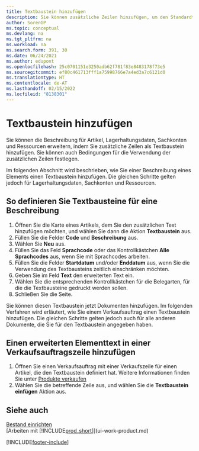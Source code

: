```yaml
---
title: Textbaustein hinzufügen
description: Sie können zusätzliche Zeilen hinzufügen, um den Standardtext zu erweitern, der einen Artikel, ein Sachkonto oder andere Daten beschreibt.
author: SorenGP
ms.topic: conceptual
ms.devlang: na
ms.tgt_pltfrm: na
ms.workload: na
ms.search.form: 391, 30
ms.date: 06/24/2021
ms.author: edupont
ms.openlocfilehash: 25c0701151e3250adb62f781f83e8483178f73e5
ms.sourcegitcommit: ef80c461713fff1a75998766e7a4ed3a7c6121d0
ms.translationtype: HT
ms.contentlocale: de-AT
ms.lasthandoff: 02/15/2022
ms.locfileid: "8138301"
---
```

# <a name="add-extended-text"></a>Textbaustein hinzufügen

Sie können die Beschreibung für Artikel, Lagerhaltungsdaten, Sachkonten und Ressourcen erweitern, indem Sie zusätzliche Zeilen als Textbaustein hinzufügen. Sie können auch Bedingungen für die Verwendung der zusätzlichen Zeilen festlegen.  

Im folgenden Abschnitt wird beschrieben, wie Sie einer Beschreibung eines Elements einen Textbaustein hinzufügen. Die gleichen Schritte gelten jedoch für Lagerhaltungsdaten, Sachkonten und Ressourcen.  

## <a name="to-define-extended-text-for-an-description"></a>So definieren Sie Textbausteine für eine Beschreibung

1. Öffnen Sie die Karte eines Artikels, dem Sie den zusätzlichen Text hinzufügen möchten, und wählen Sie dann die Aktion **Textbaustein** aus.
2. Füllen Sie die Felder **Code** und **Beschreibung** aus.
3. Wählen Sie **Neu** aus.
4. Füllen Sie das Feld **Sprachcode** oder das Kontrollkästchen **Alle Sprachcodes** aus, wenn Sie mit Sprachcodes arbeiten.
5. Füllen Sie die Felder **Startdatum** und/oder **Enddatum** aus, wenn Sie die Verwendung des Textbausteins zeitlich einschränken möchten.
6. Geben Sie im Feld **Text** den erweiterten Text ein.
7. Wählen Sie die entsprechenden Kontrollkästchen für die Belegarten, für die die Textbausteine gedruckt werden sollen.
8. Schließen Sie die Seite.

Sie können diesen Textbaustein jetzt Dokumenten hinzufügen. Im folgenden Verfahren wird erläutert, wie Sie einem Verkaufsauftrag einen Textbaustein hinzufügen. Die gleichen Schritte gelten jedoch auch für alle anderen Dokumente, die Sie für den Textbaustein angegeben haben.  

## <a name="to-add-an-extended-item-text-on-a-sales-order-line"></a>Einen erweiterten Elementtext in einer Verkaufsauftragszeile hinzufügen

1. Öffnen Sie einen Verkaufsauftrag mit einer Verkaufszeile für einen Artikel, die den Textbaustein definiert hat. Weitere Informationen finden Sie unter [Produkte verkaufen](sales-how-sell-products.md)
2. Wählen Sie die betreffende Zeile aus, und wählen Sie die **Textbaustein einfügen** Aktion aus.

## <a name="see-also"></a>Siehe auch

[Bestand einrichten](inventory-setup-inventory.md)  
[Arbeiten mit [!INCLUDE[prod_short](includes/prod_short.md)]](ui-work-product.md)


[!INCLUDE[footer-include](includes/footer-banner.md)]